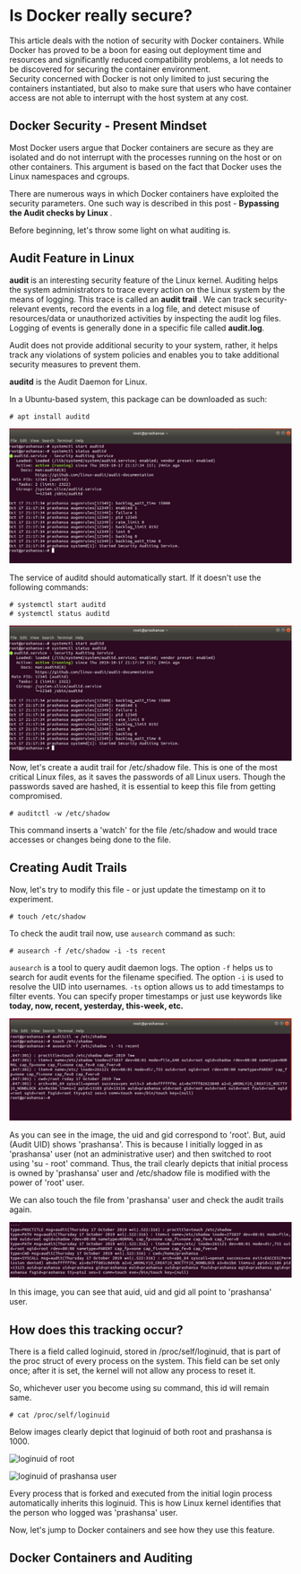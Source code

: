 # Is Docker really secure?

This article deals with the notion of security with Docker containers. While Docker has proved to be a boon for easing out deployment 
time and resources and significantly reduced compatibility problems, a lot needs to be discovered for securing the container environment.  
Security concerned with Docker is not only limited to just securing the containers instantiated, but also to make sure that users
who have container access are not able to interrupt with the host system at any cost.

## Docker Security - Present Mindset

Most Docker users argue that Docker containers are secure as they are isolated and do not interrupt with the processes running on the host or on other containers.
This argument is based on the fact that Docker uses the Linux namespaces and cgroups. 

There are numerous ways in which Docker containers have exploited the security parameters. One such way is described in this post - <b> Bypassing the Audit checks by Linux </b>.

Before beginning, let's throw some light on what auditing is.

## Audit Feature in Linux

<b> audit </b> is an interesting security feature of the Linux kernel. Auditing helps the system administrators to trace every action on the Linux system by the means of logging. This trace is called an <b> audit trail </b>. We can track security-relevant events, record the events in a log file, and detect misuse of resources/data or unauthorized activities by inspecting the audit log files. Logging of events is generally done in a specific file called <b> audit.log</b>.

Audit does not provide additional security to your system, rather, it helps track any violations of system policies and enables you to take additional security measures to prevent them.

<b>auditd</b> is the Audit Daemon for Linux.

In a Ubuntu-based system, this package can be downloaded as such:

```
# apt install auditd
```
![Install auditd](https://github.com/Prashansa-K/Docker/blob/master/Security/auditd-running.PNG)

The service of auditd should automatically start. If it doesn't use the following commands:

```
# systemctl start auditd
# systemctl status auditd
```
![View the Auditd service Running](https://github.com/Prashansa-K/Docker/blob/master/Security/auditd-running.PNG)
Now, let's create a audit trail for /etc/shadow file. This is one of the most critical Linux files, as it saves the passwords of all Linux users. Though the passwords saved are hashed, it is essential to keep this file from getting compromised.

```
# auditctl -w /etc/shadow
```

This command inserts a 'watch' for the file /etc/shadow and would trace accesses or changes being done to the file.


## Creating Audit Trails

Now, let's try to modify this file - or just update the timestamp on it to experiment.

```
# touch /etc/shadow
```

To check the audit trail now, use `ausearch` command as such:

```
# ausearch -f /etc/shadow -i -ts recent
```

`ausearch` is a tool to query audit daemon logs. The option `-f` helps us to search for audit events for the filename specified. 
The option `-i` is used to resolve the UID into usernames. `-ts` option allows us to add timestamps to filter events. You can specify proper timestamps or just use keywords like <b> today, now, recent, yesterday, this-week, etc. </b>

![Audit Trail produced when root 'touched' the /etc/shadow file](https://github.com/Prashansa-K/Docker/blob/master/Security/ausearch-shadow.PNG)

As you can see in the image, the uid and gid correspond to 'root'. But, auid (Audit UID) shows 'prashansa'. This is because I initially logged in as 'prashansa' user (not an administrative user) and then switched to root using 'su - root' command.
Thus, the trail clearly depicts that initial process is owned by 'prashansa' user and /etc/shadow file is modified with the power of 'root' user.

We can also touch the file from 'prashansa' user and check the audit trails again.

![Audit trails after prashansa user 'touched' /etc/shadow file](https://github.com/Prashansa-K/Docker/blob/master/Security/ausearch-with-onlyprash.png)

In this image, you can see that auid, uid and gid all point to 'prashansa' user.

## How does this tracking occur?

There is a field called loginuid, stored in /proc/self/loginuid, that is part of the proc struct of every process on the system. This field can be set only once; after it is set, the kernel will not allow any process to reset it.

So, whichever user you become using su command, this id will remain same.

```
# cat /proc/self/loginuid
```

Below images clearly depict that loginuid of both root and prashansa is 1000.

![loginuid of root]()

![loginuid of prashansa user]()


Every process that is forked and executed from the initial login process automatically inherits this loginuid. This is how Linux kernel identifies that the person who logged was 'prashansa' user.

Now, let's jump to Docker containers and see how they use this feature.

## Docker Containers and Auditing
